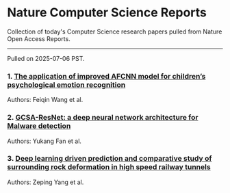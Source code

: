 # Nature Computer Science Reports

Collection of today's Computer Science research papers pulled from Nature Open Access Reports.

---

Pulled on 2025-07-06 PST.

### 1. [The application of improved AFCNN model for children’s psychological emotion recognition](https://www.nature.com/articles/s41598-025-10269-7)

Authors: Feiqin Wang et al.

### 2. [GCSA-ResNet: a deep neural network architecture for Malware detection](https://www.nature.com/articles/s41598-025-10561-6)

Authors: Yukang Fan et al.

### 3. [Deep learning driven prediction and comparative study of surrounding rock deformation in high speed railway tunnels](https://www.nature.com/articles/s41598-025-09791-5)

Authors: Zeping Yang et al.

